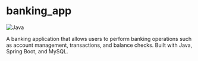 # banking_app

![Java](https://img.shields.io/badge/Language-Java-yellow)

A banking application that allows users to perform banking operations such as account management, transactions, and balance checks. Built with Java, Spring Boot, and MySQL.
